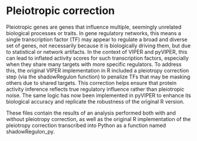 # Pleiotropic correction  
Pleiotropic genes are genes that influence multiple, seemingly unrelated biological processes or traits. In gene regulatory networks, this means a single transcription factor (TF) may appear to regulate a broad and diverse set of genes, not necessarily because it is biologically driving them, but due to statistical or network artifacts. In the context of VIPER and pyVIPER, this can lead to inflated activity scores for such transcription factors, especially when they share many targets with more specific regulators. To address this, the original VIPER implementation in R included a pleiotropy correction step (via the shadowRegulon function) to penalize TFs that may be masking others due to shared targets. This correction helps ensure that protein activity inference reflects true regulatory influence rather than pleiotropic noise. The same logic has now been implemented in pyVIPER to enhance its biological accuracy and replicate the robustness of the original R version. 

These files contain the results of an analysis performed both with and without pleiotropy correction, as well as the original R implementation of the pleiotropy correction transcribed into Python as a function named shadowRegulon_py.
